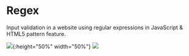 # Regex
Input validation in a website using regular expressions in JavaScript & HTML5 pattern feature.

![](https://www.linkpicture.com/q/Screenshot-2021-12-02-at-09.27.30_1.png){:height="50%" width="50%"}
![](https://www.linkpicture.com/q/Screenshot-2021-12-02-at-09.30.38.png)
